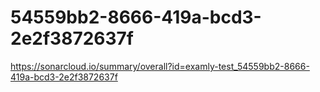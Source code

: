 # 54559bb2-8666-419a-bcd3-2e2f3872637f
https://sonarcloud.io/summary/overall?id=examly-test_54559bb2-8666-419a-bcd3-2e2f3872637f
